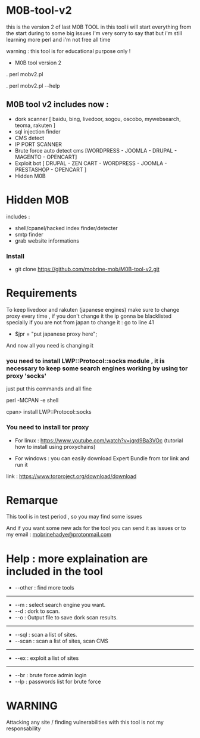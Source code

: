 # M0B-tool-v2
this is the version 2 of last M0B TOOL
in this tool i will start everything from the start during to some big issues
I'm very sorry to say that but i'm still learning more perl and i'm not free all time

warning : this tool is for educational purpose only !

- M0B tool version 2

. perl mobv2.pl

.  perl mobv2.pl --help


## M0B tool v2 includes now :
- dork scanner [ baidu, bing, livedoor, sogou, oscobo, mywebsearch, teoma, rakuten ]
- sql injection finder
- CMS detect
- IP PORT SCANNER
- Brute force auto detect cms [WORDPRESS - JOOMLA - DRUPAL - MAGENTO - OPENCART]
- Exploit bot [ DRUPAL - ZEN CART - WORDPRESS - JOOMLA - PRESTASHOP - OPENCART ]
- Hidden M0B

# Hidden M0B
includes :
- shell/cpanel/hacked index finder/detecter
- smtp finder
- grab website informations

### Install
- git clone https://github.com/mobrine-mob/M0B-tool-v2.git


# Requirements

To keep livedoor and rakuten (japanese engines) make sure to change proxy every time , if you don't change it
the ip gonna be blacklisted specially if you are not from japan
to change it : go to line 41
- $jpr = "put japanese proxy here";

And now all you need is changing it

### you need to install LWP::Protocol::socks module , it is necessary to keep some search engines working by using tor proxy 'socks'

just put this commands and all fine


perl -MCPAN -e shell

cpan> install LWP::Protocol::socks

### You need to install tor proxy
- For linux : https://www.youtube.com/watch?v=jqrd9Ba3VOc (tutorial how to install using proxychains)

- For windows : you can easily download Expert Bundle from tor link and run it

link : https://www.torproject.org/download/download

# Remarque
This tool is in test period , so you may find some issues

And if you want some new ads for the tool you can send it as issues or to my email :
mobrinehadye@protonmail.com

# Help : more explaination are included in the tool
- --other : find more tools
______________________________
- --m : select search engine you want.
 - --d : dork to scan.
 - --o : Output file to save dork scan results.
 ________________________________
- --sql : scan a list of sites.
 - --scan : scan a list of sites, scan CMS
___________________________________
- --ex : exploit a list of sites
___________________________________
- --br : brute force admin login
- --lp : passwords list for brute force

# WARNING
Attacking any site / finding vulnerabilities with this tool is not my responsability

